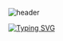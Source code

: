 ![header](https://capsule-render.vercel.app/api?type=waving&color=0:C3B4C1,100:B2F7EF&height=300&section=header&text=hI'm%20LIM&fontSize=90)

[![Typing SVG](https://readme-typing-svg.demolab.com?font=Fira+Code&weight=500&size=22&duration=2000&pause=2000&color=BFB1E1&center=true&vCenter=true&width=700&height=60&lines=There's+a+discipline+for+passion;It's+about+how+many+times+you+stand+up)](https://git.io/typing-svg)

<!--
**limchaeyeon8/limchaeyeon8** is a ✨ _special_ ✨ repository because its `README.md` (this file) appears on your GitHub profile.

Here are some ideas to get you started:

- 🔭 I’m currently working on ...
- 🌱 I’m currently learning ...
- 👯 I’m looking to collaborate on ...
- 🤔 I’m looking for help with ...
- 💬 Ask me about ...
- 📫 How to reach me: ...
- 😄 Pronouns: ...
- ⚡ Fun fact: ...
-->
